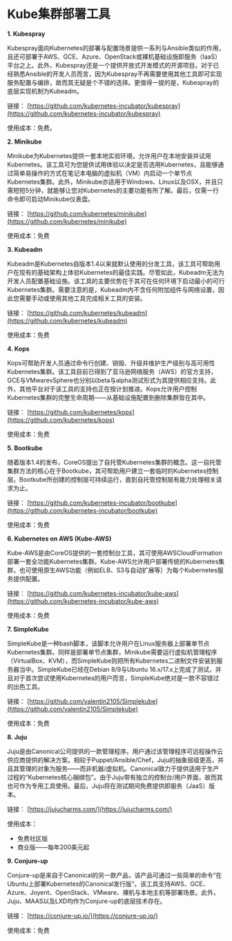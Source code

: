 # Kube集群部署工具

**1. Kubespray**

Kubespray面向Kubernetes的部署与配置场景提供一系列与Ansible类似的作用，且还可部署于AWS、GCE、Azure、OpenStack或裸机基础设施即服务（IaaS）平台之上。此外，Kubespray还是一个提供开放式开发模式的开源项目。对于已经熟悉Ansible的开发人员而言，因为Kubespray不再需要使用其他工具即可实现服务配置与编排，故而其无疑是个不错的选择。更值得一提的是，Kubespray的底层实现机制为Kubeadm。

链接： [https://github.com/kubernetes-incubator/kubespray](https://github.com/kubernetes-incubator/kubespray)

使用成本：免费。

**2. Minikube**

Minikube为Kubernetes提供一套本地实验环境，允许用户在本地安装并试用Kubernetes。该工具可为您提供试用体验以决定是否选用Kubernetes，且能够通过简单易操作的方式在笔记本电脑的虚拟机（VM）内启动一个单节点Kubernetes集群。此外，Minikube亦适用于Windows、Linux以及OSX，并且只需短短5分钟，就能够让您对Kubernetes的主要功能有所了解。最后，仅需一行命令即可启动Minikube仪表盘。

链接： [https://github.com/kubernetes/minikube](https://github.com/kubernetes/minikube)

使用成本：免费

**3. Kubeadm**

Kubeadm是Kubernetes自版本1.4以来就默认使用的分发工具，该工具可帮助用户在现有的基础架构上体验Kubernetes的最佳实践。尽管如此，Kubeadm无法为开发人员配置基础设施。该工具的主要优势在于其可在任何环境下启动最小的可行Kubernetes集群。需要注意的是，Kubeadm内不含任何附加组件与网络设置，因此您需要手动或使用其他工具完成相关工具的安装。

链接： [https://github.com/kubernetes/kubeadm](https://github.com/kubernetes/kubeadm)

使用成本：免费

**4. Kops**

Kops可帮助开发人员通过命令行创建、销毁、升级并维护生产级别与高可用性Kubernetes集群。该工具目前已得到了亚马逊网络服务（AWS）的官方支持，GCE与VMwarevSphere也分别以beta与alpha测试形式为其提供相应支持。此外，其他平台对于该工具的支持也正在按计划推进。Kops允许用户控制Kubernetes集群的完整生命周期——从基础设施配置到删除集群皆在其中。

链接： [https://github.com/kubernetes/kops](https://github.com/kubernetes/kops)

使用成本：免费

**5. Bootkube**

随着版本1.4的发布，CoreOS提出了自托管Kubernetes集群的概念。这一自托管集群方法的核心在于Bootkube，其可帮助用户建立一套临时的Kubernetes控制层。Bootkube所创建的控制层可持续运行，直到自托管控制层有能力处理相关请求为止。

链接： [https://github.com/kubernetes-incubator/bootkube](https://github.com/kubernetes-incubator/bootkube)

使用成本：免费

**6. Kubernetes on AWS \(Kube-AWS\)**

Kube-AWS是由CoreOS提供的一套控制台工具，其可使用AWSCloudFormation部署一套全功能Kubernetes集群。Kube-AWS允许用户部署传统的Kubernetes集群，也可使用原生AWS功能（例如ELB、S3与自动扩展等）为每个Kubernetes服务提供配置。

链接： [https://github.com/kubernetes-incubator/kube-aws](https://github.com/kubernetes-incubator/kube-aws)

使用成本：免费

**7. SimpleKube**

SimpleKube是一种bash脚本，该脚本允许用户在Linux服务器上部署单节点Kubernetes集群。同样是部署单节点集群，Minikube需要运行虚拟机管理程序（VirtualBox、KVM），而SimpleKube则把所有Kubernetes二进制文件安装到服务器当中。SimpleKube已经在Debian 8/9与Ubuntu 16.x/17.x上完成了测试，并且对于首次尝试使用Kubernetes的用户而言，SimpleKube绝对是一款不容错过的出色工具。

链接： [https://github.com/valentin2105/Simplekube](https://github.com/valentin2105/Simplekube)

使用成本：免费

**8. Juju**

Juju是由Canonical公司提供的一款管理程序。用户通过该管理程序可远程操作云供应商提供的解决方案。相较于Puppet/Ansible/Chef，Juju的抽象层级更高，并且其管理的对象为服务——而非机器/虚拟机。Canonical致力于提供适用于生产过程的“Kubernetes核心捆绑包”。由于Juju带有独立的控制台/用户界面，故而其也可作为专用工具使用。最后，Juju将在测试期间免费提供即服务（JaaS）版本。

链接： [https://jujucharms.com/](https://jujucharms.com/)

使用成本：

* 免费社区版
* 商业版——每年200美元起

**9. Conjure-up**

Conjure-up是来自于Canonical的另一款产品，该产品可通过一些简单的命令“在Ubuntu上部署Kubernetes的Canonical发行版”。该工具支持AWS、GCE、Azure、Joyent、OpenStack、VMware、裸机与本地主机等部署场景。此外，Juju、MAAS以及LXD均作为Conjure-up的底层技术存在。

链接： [https://conjure-up.io/](https://conjure-up.io/)

使用成本：免费

